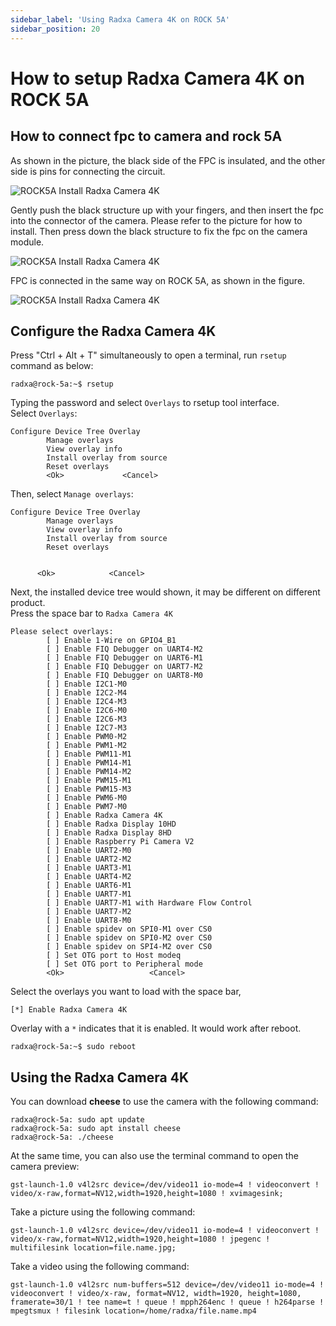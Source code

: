```yaml
---
sidebar_label: 'Using Radxa Camera 4K on ROCK 5A'
sidebar_position: 20
---
```


# How to setup Radxa Camera 4K on ROCK 5A

## How to connect fpc to camera and rock 5A

As shown in the picture, the black side of the FPC is insulated, and the other side is pins for connecting the circuit.

![ROCK5A Install Radxa Camera 4K](/img/accessories/fpc.webp)

Gently push the black structure up with your fingers, and then insert the fpc into the connector of the camera. Please refer to the picture for how to install. Then press down the black structure to fix the fpc on the camera module.

![ROCK5A Install Radxa Camera 4K](/img/accessories/camera_4k_pfc.webp)

FPC is connected in the same way on ROCK 5A, as shown in the figure.

![ROCK5A Install Radxa Camera 4K](/img/accessories/rock5a_camera4k_fpc.webp)

## Configure the Radxa Camera 4K
Press "Ctrl + Alt + T" simultaneously to open a terminal, run `rsetup` command as below:

```
radxa@rock-5a:~$ rsetup
```

Typing the password and select `Overlays` to rsetup tool interface.  
Select `Overlays`:

```
Configure Device Tree Overlay
        Manage overlays
        View overlay info
        Install overlay from source
        Reset overlays
        <Ok>             <Cancel>
```

Then, select `Manage overlays`:

```
Configure Device Tree Overlay  
        Manage overlays  
        View overlay info  
        Install overlay from source  
        Reset overlays  
       

      <Ok>            <Cancel>
```

Next, the installed device tree would shown, it may be different on different product.  
Press the space bar to `Radxa Camera 4K`

```
Please select overlays: 
        [ ] Enable 1-Wire on GPIO4_B1
        [ ] Enable FIQ Debugger on UART4-M2
        [ ] Enable FIQ Debugger on UART6-M1
        [ ] Enable FIQ Debugger on UART7-M2
        [ ] Enable FIQ Debugger on UART8-M0
        [ ] Enable I2C1-M0
        [ ] Enable I2C2-M4
        [ ] Enable I2C4-M3
        [ ] Enable I2C6-M0
        [ ] Enable I2C6-M3
        [ ] Enable I2C7-M3
        [ ] Enable PWM0-M2
        [ ] Enable PWM1-M2
        [ ] Enable PWM11-M1
        [ ] Enable PWM14-M1
        [ ] Enable PWM14-M2 
        [ ] Enable PWM15-M1
        [ ] Enable PWM15-M3 
        [ ] Enable PWM6-M0
        [ ] Enable PWM7-M0
        [ ] Enable Radxa Camera 4K
        [ ] Enable Radxa Display 10HD 
        [ ] Enable Radxa Display 8HD
        [ ] Enable Raspberry Pi Camera V2
        [ ] Enable UART2-M0
        [ ] Enable UART2-M2
        [ ] Enable UART3-M1
        [ ] Enable UART4-M2
        [ ] Enable UART6-M1
        [ ] Enable UART7-M1
        [ ] Enable UART7-M1 with Hardware Flow Control
        [ ] Enable UART7-M2
        [ ] Enable UART8-M0
        [ ] Enable spidev on SPI0-M1 over CS0
        [ ] Enable spidev on SPI0-M2 over CS0
        [ ] Enable spidev on SPI4-M2 over CS0
        [ ] Set OTG port to Host modeq
        [ ] Set OTG port to Peripheral mode
        <Ok>                   <Cancel>
```

Select the overlays you want to load with the space bar,

```
[*] Enable Radxa Camera 4K
```

Overlay with a `*` indicates that it is enabled. It would work after reboot. 

```
radxa@rock-5a:~$ sudo reboot
```

## Using the Radxa Camera 4K

You can download **cheese** to use the camera with the following command:
```
radxa@rock-5a: sudo apt update
radxa@rock-5a: sudo apt install cheese
radxa@rock-5a: ./cheese
```

At the same time, you can also use the terminal command to open the camera preview:
```
gst-launch-1.0 v4l2src device=/dev/video11 io-mode=4 ! videoconvert ! video/x-raw,format=NV12,width=1920,height=1080 ! xvimagesink;   
```

Take a picture using the following command:
```
gst-launch-1.0 v4l2src device=/dev/video11 io-mode=4 ! videoconvert ! video/x-raw,format=NV12,width=1920,height=1080 ! jpegenc ! multifilesink location=file.name.jpg;  
```

Take a video using the following command:
```
gst-launch-1.0 v4l2src num-buffers=512 device=/dev/video11 io-mode=4 ! videoconvert ! video/x-raw, format=NV12, width=1920, height=1080, framerate=30/1 ! tee name=t ! queue ! mpph264enc ! queue ! h264parse ! mpegtsmux ! filesink location=/home/radxa/file.name.mp4
```

